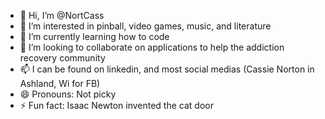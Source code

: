 - 👋 Hi, I’m @NortCass
- 👀 I’m interested in pinball, video games, music, and literature
- 🌱 I’m currently learning how to code
- 💞️ I’m looking to collaborate on applications to help the addiction recovery community
- 📫 I can be found on linkedin, and most social medias (Cassie Norton in Ashland, Wi for FB)
- 😄 Pronouns: Not picky
- ⚡ Fun fact: Isaac Newton invented the cat door

<!---
NortCass/NortCass is a ✨ special ✨ repository because its `README.md` (this file) appears on your GitHub profile.
You can click the Preview link to take a look at your changes.
--->
